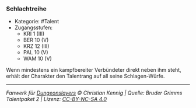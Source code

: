 <!---
Dies ist ein Fanwerk für DUNGEONSLAYERS © von Christian Kennig

Quellen:      [Bruder Grimms Talentpaket 2](https://www.f-space.de/ds4/downloads.html)
              [Talentbeschreibungen](https://www.f-space.de/ds4/tools-talentcards.html)
License:      [CC-BY-NC-SA 4.0](https://creativecommons.org/licenses/by-nc-sa/4.0/deed.de)
Richtlinien:  [Fanwerkrichtlinien](https://www.dungeonslayers.net/fanwerk-richtlinien/)
Autor:        Zauberlehrling
-->

### Schlachtreihe

- Kategorie: #Talent
- Zugangsstufen:
  - KRI 1 (III)
  - BER 10 (V)
  - KRZ 12 (III)
  - PAL 10 (V)
  - WAM 10 (V)

Wenn mindestens ein kampfbereiter Verbündeter direkt neben ihm steht, erhält der Charakter den Talentrang auf all seine Schlagen-Würfe.

---

_Fanwerk für [Dungeonslayers](https://www.dungeonslayers.net/) © Christian Kennig | Quelle: Bruder Grimms Talentpaket 2 | Lizenz: [CC-BY-NC-SA 4.0](https://creativecommons.org/licenses/by-nc-sa/4.0/deed.de)_
